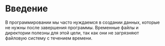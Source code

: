 # Введение

В программировании мы часто нуждаемся в создании данных, которые не нужны после завершения программы. Временные файлы и директории полезны для этой цели, так как они не загрязняют файловую систему с течением времени.
